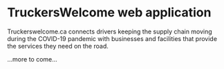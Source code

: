 # TruckersWelcome web application
Truckerswelcome.ca connects drivers keeping the supply chain moving during the COVID-19 pandemic with businesses and facilities that provide the services they need on the road.

...more to come...
